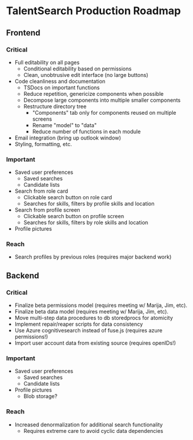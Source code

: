 # TalentSearch Production Roadmap

## Frontend

### Critical

* Full editability on all pages
  * Conditional editability based on permissions
  * Clean, unobtrusive edit interface (no large buttons)
* Code cleanliness and documentation
  * TSDocs on important functions
  * Reduce repetition, genericize components when possible
  * Decompose large components into multiple smaller components
  * Restructure directory tree
    * "Components" tab only for components reused on multiple screens
    * Rename "model" to "data"
    * Reduce number of functions in each module
* Email integration (bring up outlook window)
* Styling, formatting, etc.

### Important

* Saved user preferences
  * Saved searches
  * Candidate lists
* Search from role card
  * Clickable search button on role card
  * Searches for skills, filters by profile skills and location
* Search from profile screen
  * Clickable search button on profile screen
  * Searches for skills, filters by role skills and location
* Profile pictures

### Reach

* Search profiles by previous roles (requires major backend work)

## Backend

### Critical

* Finalize beta permissions model (requires meeting w/ Marija, Jim, etc).
* Finalize beta data model (requires meeting w/ Marija, Jim, etc).
* Move multi-step data procedures to db storedprocs for atomicity
* Implement repair/reaper scripts for data consistency
* Use Azure cognitivesearch instead of fuse.js (requires azure permissions!)
* Import user account data from existing source (requires openIDs!)

### Important

* Saved user preferences
  * Saved searches
  * Candidate lists
* Profile pictures
  * Blob storage?

### Reach

* Increased denormalization for additional search functionality
  * Requires extreme care to avoid cyclic data dependencies
